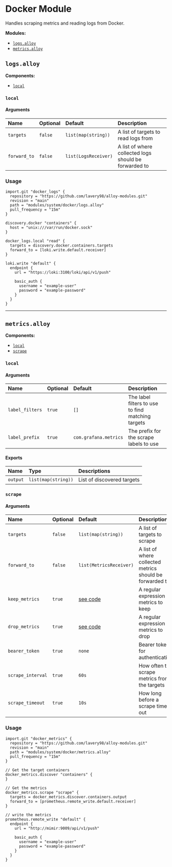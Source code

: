 # Docker Module

Handles scraping metrics and reading logs from Docker.

**Modules:**

- [`logs.alloy`](#logsalloy)
- [`metrics.alloy`](#metricsalloy)

## `logs.alloy`

**Components:**

- [`local`](#local)

### `local`

#### Arguments

| Name         | Optional | Default                 | Description                                           |
| :----------- | :------- | :---------------------- | :---------------------------------------------------- |
| `targets`    | `false`  | `list(map(string))`     | A list of targets to read logs from                   |
| `forward_to` | `false`  | `list(LogsReceiver)`    | A list of where collected logs should be forwarded to |

### Usage

```alloy
import.git "docker_logs" {
  repository = "https://github.com/lavery98/alloy-modules.git"
  revision = "main"
  path = "modules/system/docker/logs.alloy"
  pull_frequency = "15m"
}

discovery.docker "containers" {
  host = "unix:///var/run/docker.sock"
}

docker_logs.local "read" {
  targets = discovery.docker.containers.targets
  forward_to = [loki.write.default.receiver]
}

loki.write "default" {
  endpoint {
    url = "https://loki:3100/loki/api/v1/push"

    basic_auth {
      username = "example-user"
      password = "example-password"
    }
  }
}
```

---

## `metrics.alloy`

**Components:**

- [`local`](#local-1)
- [`scrape`](#scrape)

### `local`

#### Arguments

| Name            | Optional | Default               | Description                                       |
| :-------------- | :------- | :-------------------- | :------------------------------------------------ |
| `label_filters` | `true`   | `[]`                  | The label filters to use to find matching targets |
| `label_prefix`  | `true`   | `com.grafana.metrics` | The prefix for the scrape labels to use           |

#### Exports

| Name     | Type                | Descriptions               |
| :------- | :------------------ | :------------------------- |
| `output` | `list(map(string))` | List of discovered targets |

### `scrape`

#### Arguments

| Name              | Optional | Default                        | Description                                              |
| :---------------- | :------- | :----------------------------- | :------------------------------------------------------- |
| `targets`         | `false`  | `list(map(string))`            | A list of targets to scrape                              |
| `forward_to`      | `false`  | `list(MetricsReceiver)`        | A list of where collected metrics should be forwarded to |
| `keep_metrics`    | `true`   | [see code](metrics.alloy#L146) | A regular expression of metrics to keep                  |
| `drop_metrics`    | `true`   | [see code](metrics.alloy#L139) | A regular expression of metrics to drop                  |
| `bearer_token`    | `true`   | `none`                         | Bearer token for authentication                          |
| `scrape_interval` | `true`   | `60s`                          | How often to scrape metrics from the targets             |
| `scrape_timeout`  | `true`   | `10s`                          | How long before a scrape times out                       |

### Usage

```alloy
import.git "docker_metrics" {
  repository = "https://github.com/lavery98/alloy-modules.git"
  revision = "main"
  path = "modules/system/docker/metrics.alloy"
  pull_frequency = "15m"
}

// Get the target containers
docker_metrics.discover "containers" {
}

// Get the metrics
docker_metrics.scrape "scrape" {
  targets = docker_metrics.discover.containers.output
  forward_to = [prometheus.remote_write.default.receiver]
}

// write the metrics
prometheus.remote_write "default" {
  endpoint {
    url = "http://mimir:9009/api/v1/push"

    basic_auth {
      username = "example-user"
      password = "example-password"
    }
  }
}
```
